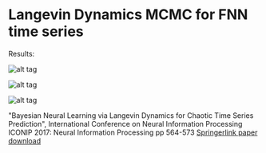 #  Langevin Dynamics MCMC for FNN time series

Results: 
 
 

 ![alt tag](https://github.com/rohitash-chandra/LDMCMC_timeseries/blob/master/2mcmcresults_x2/mcmcrestrain.png)
 
 
 ![alt tag](https://github.com/rohitash-chandra/LDMCMC_timeseries/blob/master/2mcmcresults_x2/mcmcrestest.png)
 
 ![alt tag](https://github.com/rohitash-chandra/LDMCMC_timeseries/blob/master/2mcmcresults_x2/w_pos.png)
 
  "Bayesian Neural Learning via Langevin Dynamics for Chaotic Time Series Prediction", International Conference on Neural Information Processing ICONIP 2017: Neural Information Processing pp 564-573    [Springerlink paper](https://link.springer.com/chapter/10.1007/978-3-319-70139-4_57) [download](https://www.researchgate.net/profile/Rohitash_Chandra/publication/320687639_Bayesian_Neural_Learning_via_Langevin_Dynamics_for_Chaotic_Time_Series_Prediction/links/5a39d6bc0f7e9baa5017b604/Bayesian-Neural-Learning-via-Langevin-Dynamics-for-Chaotic-Time-Series-Prediction.pdf)

